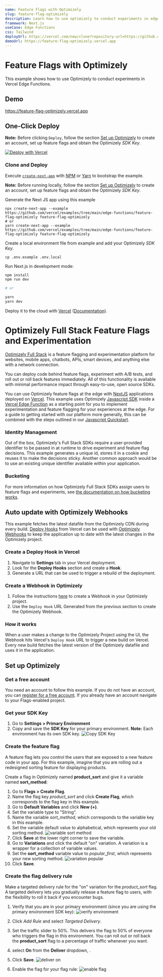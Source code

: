 ```yaml
---
name: Feature Flags with Optimizely
slug: feature-flag-optimizely
description: Learn how to use optimizely to conduct experiments in edge-functions.
framework: Next.js
useCase: Edge Functions
css: Tailwind
deployUrl: https://vercel.com/new/clone?repository-url=https://github.com/vercel/examples/tree/main/edge-functions/feature-flag-optimizely&env=OPTIMIZELY_SDK_KEY&project-name=feature-flag-optimizely&repository-name=feature-flag-optimizely
demoUrl: https://feature-flag-optimizely.vercel.app
---
```


# Feature Flags with Optimizely

This example shows how to use Optimizely to conduct experiments in Vercel Edge Functions.

## Demo

https://feature-flag-optimizely.vercel.app

## One-Click Deploy

**Note:** Before clicking `Deploy`, follow the section [Set up Optimizely](#set-up-optimizely) to create an account, set up feature flags and obtain the Optimizely _SDK Key_.

[![Deploy with Vercel](https://vercel.com/button)](https://vercel.com/new/clone?repository-url=https://github.com/vercel/examples/tree/main/edge-functions/feature-flag-optimizely&env=OPTIMIZELY_SDK_KEY&project-name=feature-flag-optimizely&repository-name=feature-flag-optimizely)

### Clone and Deploy

Execute [`create-next-app`](https://github.com/vercel/next.js/tree/canary/packages/create-next-app) with [NPM](https://docs.npmjs.com/cli/init) or [Yarn](https://yarnpkg.com/lang/en/docs/cli/create/) to bootstrap the example.

**Note:** Before running locally, follow the section [Set up Optimizely](#set-up-optimizely) to create an account, set up feature flags and obtain the Optimizely _SDK Key_.

Generate the Next JS app using this example

```
npx create-next-app --example https://github.com/vercel/examples/tree/main/edge-functions/feature-flag-optimizely feature-flag-optimizely
# or
yarn create-next-app --example https://github.com/vercel/examples/tree/main/edge-functions/feature-flag-optimizely feature-flag-optimizely
```

Create a local environment file from example and add your Optimizely _SDK Key_.

```
cp .env.example .env.local
```

Run Next.js in development mode:

```bash
npm install
npm run dev

# or

yarn
yarn dev
```

Deploy it to the cloud with [Vercel](https://vercel.com/new?utm_source=github&utm_medium=readme&utm_campaign=edge-middleware-eap) ([Documentation](https://nextjs.org/docs/deployment)).

# Optimizely Full Stack Feature Flags and Experimentation

[Optimizely Full Stack](https://docs.developers.optimizely.com/full-stack/docs) is a feature flagging and experimentation platform for websites, mobile apps, chatbots, APIs, smart devices, and anything else with a network connection.

You can deploy code behind feature flags, experiment with A/B tests, and roll out or roll back features immediately. All of this functionality is available with minimal performance impact through easy-to-use, open source SDKs.

You can use Optimizely feature flags at the edge with [NextJS](https://nextjs.org/) applications deployed on [Vercel](https://vercel.com/). This example uses Optimizely [Javascript SDK](https://docs.developers.optimizely.com/full-stack/v4.0/docs/javascript-node) inside a [Vercel Edge Function](https://vercel.com/docs/concepts/functions/edge-functions) as a starting point for you to implement experimentation and feature flagging for your experiences at the edge. For a guide to getting started with our platform more generally, this can be combined with the steps outlined in our [Javascript Quickstart](https://docs.developers.optimizely.com/full-stack/v4.0/docs/javascript-node).

### Identity Management

Out of the box, Optimizely's Full Stack SDKs require a user-provided identifier to be passed in at runtime to drive experiment and feature flag decisions. This example generates a unique id, stores it in a cookie and reuses it to make the decisions sticky. Another common approach would be to use an existing unique identifier available within your application.

### Bucketing

For more information on how Optimizely Full Stack SDKs assign users to feature flags and experiments, see [the documentation on how bucketing works](https://docs.developers.optimizely.com/experimentation/v4.0.0-full-stack/docs/how-bucketing-works).

## Auto update with Optimizely Webhooks

This example fetches the latest datafile from the Optimizely CDN during every build. [Deploy Hooks](https://vercel.com/docs/concepts/git/deploy-hooks) from Vercel can be used with [Optimizely Webhooks](https://docs.developers.optimizely.com/full-stack/docs/configure-webhooks#section-2-create-a-webhook-in-optimizely) to keep the application up to date with the latest changes in the Optimizely project.

### Create a Deploy Hook in Vercel

1. Navigate to **Settings** tab in your Vercel deployment.
2. Look for the **Deploy Hooks** section and create a **Hook**.
3. Generate a URL that can be used to trigger a rebuild of the deployment.

### Create a Webhook in Optimizely

1. Follow the instructions [here](https://docs.developers.optimizely.com/full-stack/docs/configure-webhooks#section-2-create-a-webhook-in-optimizely) to create a Webhook in your Optimizely project.
2. Use the `Deploy Hook` URL Generated from the previous section to create the Optimizely Webhook.

### How it works

When a user makes a change to the Optimizely Project using the UI, the Webhook hits Vercel's `Deploy Hook` URL to trigger a new build on Vercel. Every new build fetches the latest version of the Optimizely datafile and uses it in the application.

## Set up Optimizely

### Get a free account

You need an account to follow this example. If you do not have an account, you can [register for a free account](https://www.optimizely.com/campaigns/feature-detail-pages/free-feature-flagging/). If you already have an account navigate to your Flags-enabled project.

### Get your SDK Key

1. Go to **Settings > Primary Environment**
2. Copy and save the **SDK Key** for your primary environment. **Note:** Each environment has its own SDK key.
   ![Copy SDK Key](https://files.readme.io/e392205-sdk_key.png)

### Create the feature flag

A feature flag lets you control the users that are exposed to a new feature code in your app. For this example, imagine that you are rolling out a redesigned sorting feature for displaying products.

Create a flag in Optimizely named **product_sort** and give it a variable named **sort_method**:

1. Go to **Flags > Create Flag**.
2. Name the flag key _product_sort_ and click **Create Flag**, which corresponds to the flag key in this example.
3. Go to **Default Variables** and click **New (+)**.
4. Set the variable type to "String".
5. Name the variable _sort_method_, which corresponds to the variable key in this example.
6. Set the variable default value to alphabetical, which represents your old sorting method.
   ![variable sort method](https://files.readme.io/5367828-variable_sort_method.png)
7. Click **Save** at the lower right corner to save the variable.
8. Go to **Variations** and click the default "on" variation. A variation is a wrapper for a collection of variable values.
9. Set the **sort_method** variable value to _popular_first_, which represents your new sorting method.
   ![variation popular](https://files.readme.io/7c41848-variation_popular.png)
10. Click **Save**.

### Create the flag delivery rule

Make a targeted delivery rule for the "on" variation for the _product_sort_ flag. A targeted delivery lets you gradually release a feature flag to users, with the flexibility to roll it back if you encounter bugs.

1. Verify that you are in your primary environment (since you are using the primary environment SDK key):
   ![verify environment](https://files.readme.io/69332d4-verify_env.png)
2. Click _Add Rule_ and select _Targeted Delivery_.
3. Set the traffic slider to 50%. This delivers the flag to 50% of everyone who triggers the flag in this environment. You can roll out or roll back the **product_sort** flag to a percentage of traffic whenever you want.
4. select **On** from the **Deliver** dropdown, .
5. Click **Save**.
   ![deliver on](https://files.readme.io/8ead3e6-Screenshot_docs.png)

6. Enable the flag for your flag rule:
   ![enable flag](https://files.readme.io/cea7b99-enable_flag.png)
